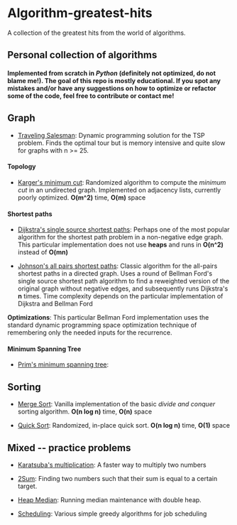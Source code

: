 # Algorithm-greatest-hits

A collection of the greatest hits from the world of algorithms.

## Personal collection of algorithms
#### Implemented from scratch in _Python_ (definitely **not** optimized, do not blame me!). The goal of this repo is mostly educational. If you spot any mistakes and/or have any suggestions on how to optimize or refactor some of the code, feel free to contribute or contact me!

## Graph 

* [Traveling Salesman](https://github.com/Zymrael/Algorithm-greatest-hits/blob/master/graph%20algorithms/TSP/TSP.py): Dynamic programming solution for the TSP problem. Finds the optimal tour but is memory intensive and quite slow for graphs with n >= 25.

#### Topology

* [Karger's minimum cut](https://github.com/Zymrael/Algorithm-greatest-hits/tree/master/graph%20algorithms/Karger's%20min%20cut):
  Randomized algorithm to compute the _minimum cut_ in an undirected graph. Implemented on adjacency lists, currently poorly optimized. **O(m^2)** time, **O(m)** space
  
#### Shortest paths

* [Dijkstra's single source shortest paths](https://github.com/Zymrael/Algorithm-greatest-hits/tree/master/graph%20algorithms/Dijkstra):
Perhaps one of the most popular algorithm for the shortest path problem in a non-negative edge graph. This particular implementation does not use **heaps** and runs in **O(n^2)** instead of **O(mn)**

* [Johnson's all pairs shortest paths](https://github.com/Zymrael/Algorithm-greatest-hits/blob/master/graph%20algorithms/Johnson's%20APSP/Johnson's.py): Classic algorithm for the all-pairs shortest paths in a directed graph. Uses a round of Bellman Ford's single source shortest path algorithm to find a reweighted version of the original graph without negative edges, and subsequently runs Dijkstra's **n** times. Time complexity depends on the particular implementation of Dijkstra and Bellman Ford

**Optimizations**: This particular Bellman Ford implementation uses the standard dynamic programming space optimization technique of remembering only the needed inputs for the recurrence.

#### Minimum Spanning Tree

* [Prim's minimum spanning tree](https://github.com/Zymrael/Algorithm-greatest-hits/tree/master/graph%20algorithms/Prim's%20MST):

## Sorting

* [Merge Sort](https://github.com/Zymrael/Algorithm-greatest-hits/blob/master/sorting/MergeSort.py): Vanilla implementation of the basic _divide and conquer_ sorting algorithm. **O(n log n)** time, **O(n)** space 

* [Quick Sort](https://github.com/Zymrael/Algorithm-greatest-hits/blob/master/sorting/QuickSort.py): Randomized, in-place quick sort. **O(n log n)** time, **O(1)** space  

## Mixed -- practice problems

* [Karatsuba's multiplication](https://github.com/Zymrael/Algorithm-greatest-hits/blob/master/math/Karatsuba%20mult.py): A faster way to multiply two numbers 

* [2Sum](https://github.com/Zymrael/Algorithm-greatest-hits/blob/master/mixed/2SUM/2SUM.py): Finding two numbers such that their sum is equal to a certain target.

* [Heap Median](https://github.com/Zymrael/Algorithm-greatest-hits/blob/master/mixed/heapMedian/median_maintenance.py): Running median maintenance with double heap.

* [Scheduling](https://github.com/Zymrael/Algorithm-greatest-hits/tree/master/mixed/Scheduling): Various simple greedy algorithms for job scheduling
